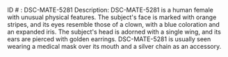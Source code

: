 ID # : DSC-MATE-5281
Description: DSC-MATE-5281 is a human female with unusual physical features. The subject's face is marked with orange stripes, and its eyes resemble those of a clown, with a blue coloration and an expanded iris. The subject's head is adorned with a single wing, and its ears are pierced with golden earrings. DSC-MATE-5281 is usually seen wearing a medical mask over its mouth and a silver chain as an accessory.